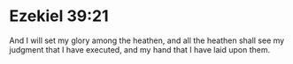 # Ezekiel 39:21

And I will set my glory among the heathen, and all the heathen shall see my judgment that I have executed, and my hand that I have laid upon them.